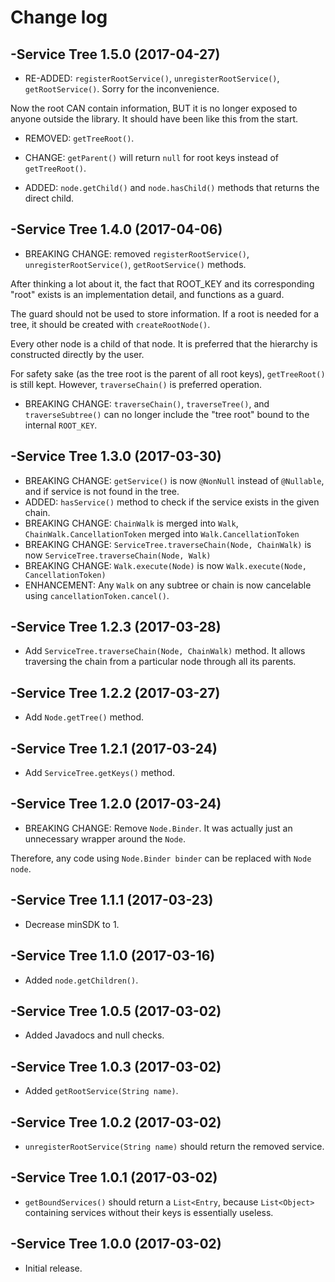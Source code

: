 # Change log

-Service Tree 1.5.0 (2017-04-27)
--------------------------------
- RE-ADDED: `registerRootService()`, `unregisterRootService()`, `getRootService()`. Sorry for the inconvenience.

Now the root CAN contain information, BUT it is no longer exposed to anyone outside the library. It should have been like this from the start.

- REMOVED: `getTreeRoot()`.

- CHANGE: `getParent()` will return `null` for root keys instead of `getTreeRoot()`.

- ADDED: `node.getChild()` and `node.hasChild()` methods that returns the direct child.

-Service Tree 1.4.0 (2017-04-06)
--------------------------------
- BREAKING CHANGE: removed `registerRootService()`, `unregisterRootService()`, `getRootService()` methods.

After thinking a lot about it, the fact that ROOT_KEY and its corresponding "root" exists is an implementation detail, and functions as a guard.

The guard should not be used to store information. If a root is needed for a tree, it should be created with `createRootNode()`.

Every other node is a child of that node. It is preferred that the hierarchy is constructed directly by the user.

For safety sake (as the tree root is the parent of all root keys), `getTreeRoot()` is still kept. However, `traverseChain()` is preferred operation.

- BREAKING CHANGE: `traverseChain()`, `traverseTree()`, and `traverseSubtree()` can no longer include the "tree root" bound to the internal `ROOT_KEY`.

-Service Tree 1.3.0 (2017-03-30)
--------------------------------
- BREAKING CHANGE: `getService()` is now `@NonNull` instead of `@Nullable`, and if service is not found in the tree.
- ADDED: `hasService()` method to check if the service exists in the given chain.
- BREAKING CHANGE: `ChainWalk` is merged into `Walk`, `ChainWalk.CancellationToken` merged into `Walk.CancellationToken`
- BREAKING CHANGE: `ServiceTree.traverseChain(Node, ChainWalk)` is now `ServiceTree.traverseChain(Node, Walk)`
- BREAKING CHANGE: `Walk.execute(Node)` is now `Walk.execute(Node, CancellationToken)`
- ENHANCEMENT: Any `Walk` on any subtree or chain is now cancelable using `cancellationToken.cancel()`.

-Service Tree 1.2.3 (2017-03-28)
--------------------------------
- Add `ServiceTree.traverseChain(Node, ChainWalk)` method. It allows traversing the chain from a particular node through all its parents.

-Service Tree 1.2.2 (2017-03-27)
--------------------------------
- Add `Node.getTree()` method.

-Service Tree 1.2.1 (2017-03-24)
--------------------------------
- Add `ServiceTree.getKeys()` method.

-Service Tree 1.2.0 (2017-03-24)
--------------------------------
- BREAKING CHANGE: Remove `Node.Binder`. It was actually just an unnecessary wrapper around the `Node`.

Therefore, any code using `Node.Binder binder` can be replaced with `Node node`.

-Service Tree 1.1.1 (2017-03-23)
--------------------------------
- Decrease minSDK to 1.

-Service Tree 1.1.0 (2017-03-16)
--------------------------------
- Added `node.getChildren()`.

-Service Tree 1.0.5 (2017-03-02)
--------------------------------
- Added Javadocs and null checks.

-Service Tree 1.0.3 (2017-03-02)
--------------------------------
- Added `getRootService(String name)`.

-Service Tree 1.0.2 (2017-03-02)
--------------------------------
- `unregisterRootService(String name)` should return the removed service.

-Service Tree 1.0.1 (2017-03-02)
--------------------------------
- `getBoundServices()` should return a `List<Entry`, because `List<Object>` containing services without their keys is essentially useless.

-Service Tree 1.0.0 (2017-03-02)
--------------------------------
- Initial release.